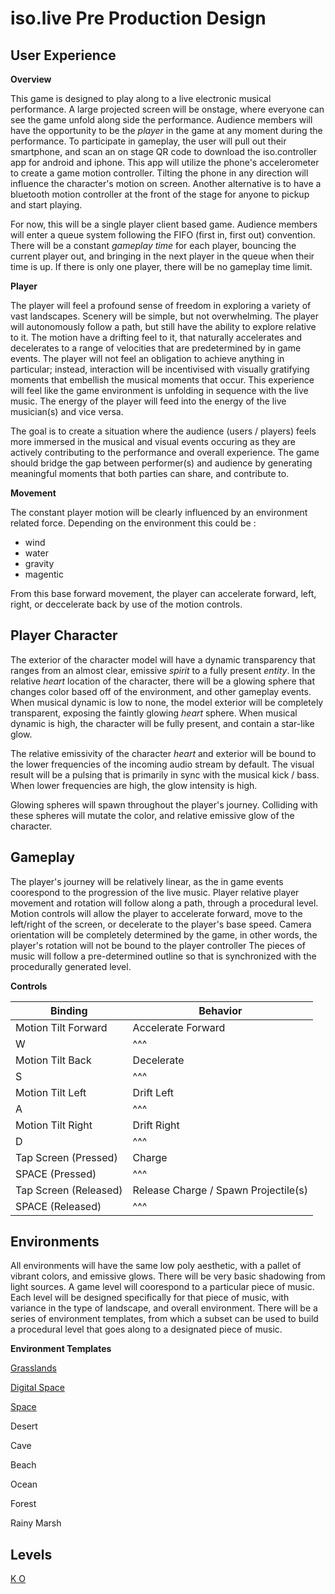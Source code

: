 # iso.live Pre Production Design

## User Experience

**Overview**

This game is designed to play along to a live electronic musical performance. A large projected screen will be onstage, where everyone can see the game unfold along side the performance. Audience members will have the opportunity to be the *player* in the game at any moment during the performance. To participate in gameplay, the user will pull out their smartphone, and scan an on stage QR code to download the iso.controller app for android and iphone. This app will utilize the phone's accelerometer to create a game motion controller. Tilting the phone in any direction will influence the character's motion on screen. Another alternative is to have a bluetooth motion controller at the front of the stage for anyone to pickup and start playing.

For now, this will be a single player client based game. Audience members will enter a queue system following the FIFO (first in, first out) convention. There will be a constant *gameplay time* for each player, bouncing the current player out, and bringing in the next player in the queue when their time is up. If there is only one player, there will be no gameplay time limit.

**Player**

The player will feel a profound sense of freedom in exploring a variety of vast landscapes. Scenery will be simple, but not overwhelming. The player will autonomously follow a path, but still have the ability to explore relative to it. The motion have a drifting feel to it, that naturally accelerates and decelerates to a range of velocities that are predetermined by in game events. The player will not feel an obligation to achieve anything in particular; instead, interaction will be incentivised with visually gratifying moments that embellish the musical moments that occur. This experience will feel like the game environment is unfolding in sequence with the live music. The energy of the player will feed into the energy of the live musician(s) and vice versa.

The goal is to create a situation where the audience (users / players) feels more immersed in the musical and visual events occuring as they are actively contributing to the performance and overall experience. The game should bridge the gap between performer(s) and audience by generating meaningful moments that both parties can share, and contribute to.

**Movement**

The constant player motion will be clearly influenced by an environment related force. Depending on the environment this could be :
- wind
- water
- gravity
- magentic

From this base forward movement, the player can accelerate forward, left, right, or deccelerate back by use of the motion controls.
&nbsp;
## Player Character

The exterior of the character model will have a dynamic transparency that ranges from an almost clear, emissive *spirit* to a fully present *entity*. In the relative *heart* location of the character, there will be a glowing sphere that changes color based off of the environment, and other gameplay events. When musical dynamic is low to none, the model exterior will be completely transparent, exposing the faintly glowing *heart* sphere. When musical dynamic is high, the character will be fully present, and contain a star-like glow.

The relative emissivity of the character *heart* and exterior will be bound to the lower frequencies of the incoming audio stream by default. The visual result will be a pulsing that is primarily in sync with the musical kick / bass. When lower frequencies are high, the glow intensity is high.

Glowing spheres will spawn throughout the player's journey. Colliding with these spheres will mutate the color, and relative emissive glow of the character.
&nbsp;
## Gameplay

The player's journey will be relatively linear, as the in game events coorespond to the progression of the live music. Player relative player movement and rotation will follow along a path, through a procedural level. Motion controls will allow the player to accelerate forward, move to the left/right of the screen, or decelerate to the player's base speed. Camera orientation will be completely determined by the game, in other words, the player's rotation will not be bound to the player controller The pieces of music will follow a pre-determined outline so that is synchronized with the procedurally generated level.

**Controls**

| **Binding** | **Behavior** |
| ----------- | ----------- |
| Motion Tilt Forward | Accelerate Forward |
| W | ^^^ |
| Motion Tilt Back | Decelerate |
| S | ^^^ |
| Motion Tilt Left | Drift Left |
| A | ^^^ |
| Motion Tilt Right | Drift Right |
| D | ^^^ |
| Tap Screen (Pressed) | Charge |
| SPACE (Pressed) | ^^^ |
| Tap Screen (Released) | Release Charge / Spawn Projectile(s) |
| SPACE (Released) | ^^^ |

## Environments

All environments will have the same low poly aesthetic, with a pallet of vibrant colors, and emissive glows. There will be very basic shadowing from light sources. A game level will coorespond to a particular piece of music. Each level will be designed specifically for that piece of music, with variance in the type of landscape, and overall environment. There will be a series of environment templates, from which a subset can be used to build a procedural level that goes along to a designated piece of music.

**Environment Templates**

[Grasslands](Environments/Grasslands.md)

[Digital Space](Levels/DigitalSpace.md)

[Space](Environments/Space.md)

Desert

Cave

Beach

Ocean

Forest

Rainy Marsh

## Levels
[K O](LevelDesigns/K_O.md)
